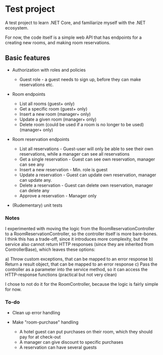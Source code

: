 # Test project #

A test project to learn .NET Core, and familiarize myself with the .NET ecosystem.

For now, the code itself is a simple web API that has endpoints for a creating new rooms, and making room reservations.

## Basic features ##

* Authorization with roles and policies
  * Guest role - a guest needs to sign up, before they can make reservations etc.

* Room endpoints
  * List all rooms (guest+ only)
  * Get a specific room (guest+ only)
  * Insert a new room (manager+ only)
  * Update a given room (manager+ only)
  * Delete room (could be used if a room is no longer to be used) (manager+ only)

* Room reservation endpoints
  * List all reservations - Guest-user will only be able to see their own reservations, while a manager can see all reservations
  * Get a single reservation - Guest can see own reservation, manager can see any
  * Insert a new reservation - Min. role is guest
  * Update a reservation - Guest can update own reservation, manager can update any.
  * Delete a reservation - Guest can delete own reservation, manager can delete any
  * Approve a reservation - Manager only

* (Rudementary) unit tests

### Notes ###

I experimented with moving the logic from the RoomReservationController to a RoomReservationController, so the controller itself is more bare-bones. I think this has a trade-off, since it introduces more complexity,
but the service also cannot return HTTP responses (since they are inherited from ControllerBase), which leaves these options:

a) Throw custom exceptions, that can be mapped to an error response
b) Return a result object, that can be mapped to an error response
c) Pass the controller as a parameter into the service method, so it can access the HTTP-response functions (practical but not very clean)

I chose to not do it for the RoomController, because the logic is fairly simple for now.

### To-do ###

* Clean up error handling

* Make "room-purchase" handling
  * A hotel guest can put purchases on their room, which they should pay for at check-out
  * A manager can give discount to specific purchases
  * A reservation can have several guests
